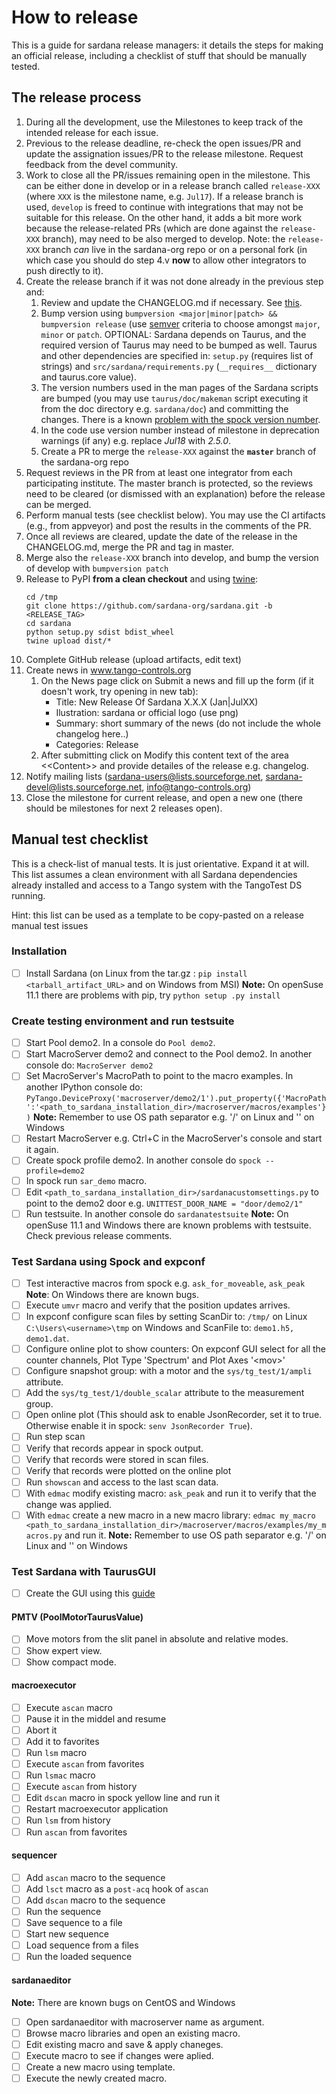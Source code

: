 # How to release

This is a guide for sardana release managers: it details the steps for making
an official release, including a checklist of stuff that should be manually
tested.

## The release process

1. During all the development, use the Milestones to keep track of the intended
   release for each issue.
2. Previous to the release deadline, re-check the open issues/PR and update
   the assignation issues/PR to the release milestone. Request feedback from
   the devel community.
3. Work to close all the PR/issues remaining open in the milestone. This can
   be either done in develop or in a release branch called `release-XXX`
   (where `XXX` is the milestone name, e.g. `Jul17`). If a release branch is
   used, `develop` is freed to continue with integrations that may not be
   suitable for this release. On the other hand, it adds a bit more work
   because the release-related PRs (which are done against the `release-XXX`
   branch), may need to be also merged to develop.
   Note: the `release-XXX` branch *can* live in the sardana-org repo or on a
   personal fork (in which case you should do step 4.v **now** to allow other
   integrators to push directly to it).
4. Create the release branch if it was not done already in the previous step
   and:
    1. Review and update the CHANGELOG.md if necessary. See [this](http://keepachangelog.com).
    2. Bump version using `bumpversion <major|minor|patch> && bumpversion release`
       (use [semver](http://semver.org/) criteria to choose amongst `major`,
       `minor` or `patch`. OPTIONAL: Sardana depends on Taurus, and the
       required version of Taurus may need to be bumped as well. Taurus and
       other dependencies are specified in: `setup.py` (requires list of
       strings) and `src/sardana/requirements.py` (`__requires__` dictionary
       and taurus.core value).
    3. The version numbers used in the man pages of the Sardana scripts are
       bumped (you may use `taurus/doc/makeman` script executing it from the
       doc directory e.g. `sardana/doc`) and committing the changes.
       There is a known [problem with the spock version number](https://github.com/sardana-org/sardana/issues/518).
    4. In the code use version number instead of milestone in deprecation
       warnings (if any) e.g. replace *Jul18* with *2.5.0*.
    5. Create a PR to merge the `release-XXX` against the **`master`** branch
       of the sardana-org repo
5. Request reviews in the PR from at least one integrator from each
   participating institute. The master branch is protected, so the reviews need
   to be cleared (or dismissed with an explanation) before the release can be
   merged.
6. Perform manual tests (see checklist below). You may use the CI artifacts
   (e.g., from appveyor) and post the results in the comments of the PR.
7. Once all reviews are cleared, update the date of the release in the
   CHANGELOG.md, merge the PR and tag in master.
8. Merge also the  `release-XXX` branch into develop, and bump the version of
   develop with `bumpversion patch`
9. Release to PyPI **from a clean checkout** and using [twine](https://github.com/pypa/twine):
   ```
   cd /tmp
   git clone https://github.com/sardana-org/sardana.git -b <RELEASE_TAG>
   cd sardana
   python setup.py sdist bdist_wheel
   twine upload dist/*
   ```
10. Complete GitHub release (upload artifacts, edit text)
11. Create news in www.tango-controls.org
    1. On the News page click on Submit a news and fill up the form (if it doesn't work, try opening in new tab):
       * Title: New Release Of Sardana X.X.X (Jan|JulXX)
       * Ilustration: sardana or official logo (use png)
       * Summary: short summary of the news (do not include the whole changelog here..)
       * Categories: Release
    2. After submitting click on Modify this content text of the area \<\<Content\>\> and provide detailes of the release e.g. changelog.
12. Notify mailing lists (sardana-users@lists.sourceforge.net, sardana-devel@lists.sourceforge.net, info@tango-controls.org)
13. Close the milestone for current release, and open a new one (there should be milestones for next 2 releases open).

## Manual test checklist

This is a check-list of manual tests. It is just orientative. Expand it
at will. This list assumes a clean environment with all Sardana dependencies
already installed and access to a Tango system with the TangoTest DS running.

Hint: this list can be used as a template to be copy-pasted on a release manual test issues

### Installation
- [ ] Install Sardana (on Linux from the tar.gz : `pip install <tarball_artifact_URL>`
  and on Windows from MSI)
  **Note:** On openSuse 11.1 there are problems with pip, try `python setup
  .py install`

### Create testing environment and run testsuite
- [ ] Start Pool demo2. In a console do `Pool demo2`.
- [ ] Start MacroServer demo2 and connect to the Pool demo2.
  In another console do: `MacroServer demo2`
- [ ] Set MacroServer's MacroPath to point to the macro examples.
  In another IPython console do:
  `PyTango.DeviceProxy('macroserver/demo2/1').put_property({'MacroPath':'<path_to_sardana_installation_dir>/macroserver/macros/examples'})`
  **Note:** Remember to use OS path separator e.g. '/' on Linux and '\' on 
  Windows
- [ ] Restart MacroServer e.g. Ctrl+C in the MacroServer's console and
  start it again.
- [ ] Create spock profile demo2. In another console do `spock --profile=demo2`
- [ ] In spock run `sar_demo` macro.
- [ ] Edit `<path_to_sardana_installation_dir>/sardanacustomsettings.py`
  to point to the demo2 door e.g. `UNITTEST_DOOR_NAME = "door/demo2/1"`
- [ ] Run testsuite. In another console do `sardanatestsuite`
  **Note:** On openSuse 11.1 and Windows there are known problems with 
  testsuite. Check previous release comments.

### Test Sardana using Spock and expconf
- [ ] Test interactive macros from spock e.g. `ask_for_moveable`, `ask_peak`
  **Note**: On Windows there are known bugs. 
- [ ] Execute `umvr` macro and verify that the position updates arrives.
- [ ] In expconf configure scan files by setting ScanDir to: `/tmp/` on Linux
  `C:\Users\<username>\tmp` on Windows and ScanFile to: `demo1.h5, demo1.dat`.
- [ ] Configure online plot to show counters: On expconf GUI select for all
  the counter channels, Plot Type 'Spectrum' and Plot Axes '\<mov\>'
- [ ] Configure snapshot group: with a motor and the `sys/tg_test/1/ampli`
  attribute.
- [ ] Add the `sys/tg_test/1/double_scalar` attribute to the measurement
  group.
- [ ] Open online plot (This should ask to enable JsonRecorder, set it to true. Otherwise enable it in spock: `senv JsonRecorder True`).
- [ ] Run step scan
- [ ] Verify that records appear in spock output.
- [ ] Verify that records were stored in scan files.
- [ ] Verify that records were plotted on the online plot
- [ ] Run `showscan` and access to the last scan data.
- [ ] With `edmac` modify existing macro: `ask_peak` and run it to verify that the change
  was applied.
- [ ] With `edmac` create a new macro in a new macro library:
  `edmac my_macro <path_to_sardana_installation_dir>/macroserver/macros/examples/my_macros.py`
  and run it.
  **Note:** Remember to use OS path separator e.g. '/' on Linux and '\' on 
  Windows

### Test Sardana with TaurusGUI

- [ ] Create the GUI using this [guide](https://sourceforge.net/p/sardana/wiki/Howto-GUI_creation)

#### PMTV (PoolMotorTaurusValue)
- [ ] Move motors from the slit panel in absolute and relative modes.
- [ ] Show expert view.
- [ ] Show compact mode.

#### macroexecutor
- [ ] Execute `ascan` macro
- [ ] Pause it in the middel and resume
- [ ] Abort it
- [ ] Add it to favorites
- [ ] Run `lsm` macro
- [ ] Execute `ascan` from favorites
- [ ] Run `lsmac` macro
- [ ] Execute `ascan` from history
- [ ] Edit `dscan` macro in spock yellow line and run it
- [ ] Restart macroexecutor application
- [ ] Run `lsm` from history
- [ ] Run `ascan` from favorites

#### sequencer
- [ ] Add `ascan` macro to the sequence
- [ ] Add `lsct` macro as a `post-acq` hook of `ascan`
- [ ] Add `dscan` macro to the sequence
- [ ] Run the sequence
- [ ] Save sequence to a file
- [ ] Start new sequence
- [ ] Load sequence from a files
- [ ] Run the loaded sequence

#### sardanaeditor
**Note:** There are known bugs on CentOS and Windows
- [ ] Open sardanaeditor with macroserver name as argument.
- [ ] Browse macro libraries and open an existing macro.
- [ ] Edit existing macro and save & apply chaneges.
- [ ] Execute macro to see if changes were aplied.
- [ ] Create a new macro using template.
- [ ] Execute the newly created macro.
